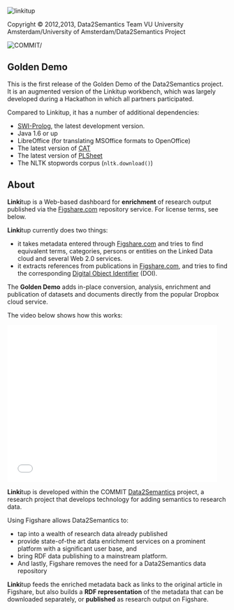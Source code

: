![linkitup](https://raw.github.com/Data2Semantics/linkitup/master/src/app/static/img/linkitup-logo-72dpi.png) 

Copyright © 2012,2013, Data2Semantics Team
VU University Amsterdam/University of Amsterdam/Data2Semantics Project

![COMMIT/](https://raw.github.com/Data2Semantics/linkitup/linkitup-hackathon/src/app/static/img/COMMIT_logo_subtitle_small_RGB.jpg)


## Golden Demo

This is the first release of the Golden Demo of the Data2Semantics project. It is an augmented version of the Linkitup workbench, which was largely developed during a Hackathon in which all partners participated. 

Compared to Linkitup, it has a number of additional dependencies:

* [SWI-Prolog](http://www.swi-prolog.org), the latest development version. 
* Java 1.6 or up
* LibreOffice (for translating MSOffice formats to OpenOffice)
* The latest version of [CAT](https://dl.dropboxusercontent.com/s/2pdbggrtw9umcmh/cat.jar?token_hash=AAFxo7TPwkPCCgDCSef5soDr_lLn_jBFyK1CF89zXo_xlg&dl=1)
* The latest version of [PLSheet](https://github.com/JanWielemaker/plsheet)
* The NLTK stopwords corpus (`nltk.download()`) 


## About
**Linki**tup is a Web-based dashboard for **enrichment** of research output published via the [Figshare.com](http://figshare.com) repository service. For license terms, see below.

**Linki**tup currently does two things:

* it takes metadata entered through [Figshare.com](http://figshare.com) and tries to find equivalent terms, categories, persons or entities on the Linked Data cloud and several Web 2.0 services.
* it extracts references from publications in [Figshare.com](http://figshare.com), and tries to find the corresponding [Digital Object Identifier](http://doi.org) (DOI).

The **Golden Demo** adds in-place conversion, analysis, enrichment and publication of datasets and documents directly from the popular Dropbox cloud service.

The video below shows how this works:

<iframe width="480" height="360" src="//www.youtube.com/embed/EGpcHPz1VBw?rel=0" frameborder="0" allowfullscreen></iframe>

**Linki**tup is developed within the COMMIT [Data2Semantics](http://www.data2semantics.org) project, a research project that develops technology for adding semantics to research data.  
	
Using Figshare allows Data2Semantics to:

* tap into a wealth of research data already published
* provide state-of-the art data enrichment services on a prominent platform with a significant user base, and
* bring RDF data publishing to a mainstream platform.
* And lastly, Figshare removes the need for a Data2Semantics data repository

**Linki**tup feeds the enriched metadata back as links to the original article in Figshare, but also builds a **RDF representation** of the metadata that can be downloaded separately, or **published** as research output on Figshare.











